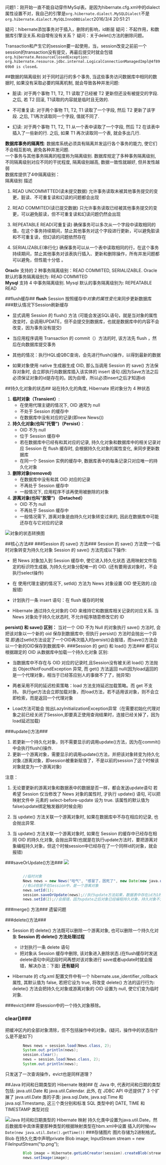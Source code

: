 问题1：刚开始一直不能自动穿件MySql表。是因为hibernate.cfg.xml中的dialect属性设置不对，我自己的引擎是```org.hibernate.dialect.MySQLDialect```不是`org.hibernate.dialect.MySQLInnoDBDialect`2016/3/4 20:51:21 

疑问：hibernate添加事务对于插入，删除的影响，id断层
疑问：<generator class="hilo" />不起作用，和数据库引擎没关系.和自增有没有关系？
疑问：关于delet()方法的删除问题。

Transaction和产生它的session要一起使用，当，session改变之前前一个session的transaction没有提交，再最后提交时就会包错```org.hibernate.ResourceClosedException: org.hibernate.resource.jdbc.internal.LogicalConnectionManagedImpl@4f8969b0 is closed。```
	


##数据的隔离级别
对于同时运行的多个事务, 当这些事务访问数据库中相同的数据时, 如果没有采取必要的隔离机制, 就会导致各种并发问题:  



- 脏读: 对于两个事物 T1, T2, T1 读取了已经被 T2 更新但还没有被提交的字段. 之后, 若 T2 回滚, T1读取的内容就是临时且无效的.  

- 不可重复读: 对于两个事物 T1, T2, T1 读取了一个字段, 然后 T2 更新了该字段. 之后, T1再次读取同一个字段, 值就不同了.  


- 幻读: 对于两个事物 T1, T2, T1 从一个表中读取了一个字段, 然后 T2 在该表中插入了一些新的行. 之后, 如果 T1 再次读取同一个表, 就会多出几行. 

**数据库事务的隔离性**: 数据库系统必须具有隔离并发运行各个事务的能力, 使它们不会相互影响, 避免各种并发问题.   
一个事务与其他事务隔离的程度称为隔离级别. 数据库规定了多种事务隔离级别, 不同隔离级别对应不同的干扰程度, 隔离级别越高, 数据一致性就越好, 但并发性越弱  
数据库提供了4中隔离级别：  
隔离级别    描述  


1. READ UNCOMMITTED(读未提交数据)    允许事务读取未被其他事务提交的变更，脏读、不可重复读和幻读的问题都会出现  


2. READ COMMITED(读已提交数据)   只允许事务读取已经被其他事务提交的变更，可以避免脏读，但不可重复读和幻读问题仍然会出现  


3. REPEATABLE READ(可重复读)   确保事务可以多次从一个字段中读取相同的值，在这个事务持续期间，禁止其他事务对这个字段进行更新，可以避免脏读和不可重复读，但幻读的问题依然存在  
  
4. SERIALIZABLE(串行化)   确保事务可以从一个表中读取相同的行，在这个事务持续期间，禁止其他事务对该表执行插入、更新和删除操作，所有并发问题都可以避免，但性能十分低 。

**Oracl**e 支持的 2 种事务隔离级别：READ COMMITED, SERIALIZABLE. Oracle 默认的事务隔离级别为: READ COMMITED   
**Mysql** 支持 4 中事务隔离级别. Mysql 默认的事务隔离级别为: REPEATABLE READ  


##flush缓存##
**flush** Session 按照缓存中*对象的属性变化*来同步更新数据库
###默认情况下Session刷新缓存

- 显式调用 Session 的 flush() 方法 (可能会发送SQL语句，就是当对象的属性改变时，会调用UPDATE，但不会提交到数据库，也就是数据库中的内容不会改变，因为事务没有提交)

- 当应用程序调用 Transaction 的 commit（）方法的时, 该方法先 flush ，然后在向数据库提交事务

- 其他的情况：执行HQL或QBC查询，会先进行flush()操作，以得到最新的数据

- 如果对象使用 native 生成器生成 OID, 那么当调用 Session 的 save() 方法保存对象时, 会立即执行向数据库插入该实体的 insert 语句.(因为Save方法之后必须保证对象的id是存在的。因为自增，所以必须insert之后才知道id)

##持久化对象的状态##
站在持久化的角度, Hibernate 把对象分为 4 种状态

1. **临时对象（Transient）**: 
	- 在使用代理主键的情况下, OID 通常为 null
	- 不处于 Session 的缓存中
	- 在数据库中没有对应的记录(即new News())
2. **持久化对象(也叫”托管”)（Persist）**：
	- OID 不为 null
	- 位于 Session 缓存中
	- 若在数据库中已经有和其对应的记录, 持久化对象和数据库中的相关记录对应
Session 在 flush 缓存时, 会根据持久化对象的属性变化, 来同步更新数据库
	- 在同一个 Session 实例的缓存中, 数据库表中的每条记录只对应唯一的持久化对象
3. **删除对象(removed)**
	- 在数据库中没有和其 OID 对应的记录
	- 不再处于 Session 缓存中
	- 一般情况下, 应用程序不该再使用被删除的对象
4. **游离对象(也叫”脱管”) （Detached）**
	- OID 不为 null
	- 不再处于 Session 缓存中
	- 一般情况需下, 游离对象是由持久化对象转变过来的, 因此在数据库中可能还存在与它对应的记录

![对象的状态转换图](http://i.imgur.com/xTRBtun.png)

##核心方法##
###Session 的 save() 方法###
Session 的 save() 方法使一个临时对象转变为持久化对象
Session 的 save() 方法完成以下操作:


- 把 News 对象加入到 Session 缓存中, 使它进入持久化状态
选用映射文件指定的标识符生成器, 为持久化对象分配唯一的 OID.
(还有要用该对象时，不会执行select操作)

-  在 使用代理主键的情况下, setId() 方法为 News 对象设置 OID 使无效的.(会报错)


- 计划执行一条 insert 语句：在 flush 缓存的时候


- Hibernate 通过持久化对象的 OID 来维持它和数据库相关记录的对应关系. 当 News 对象处于持久化状态时, 不允许程序随意修改它的 ID

**persist() 和 save() 区别：**
当对一个 OID 不为 Null 的对象执行 save() 方法时, 会把该对象以一个新的 oid 保存到数据库中;  但执行 persist() 方法时会抛出一个异常.即通过setId方法设定了一个OID再次插入时persist()会报错，而save()方法会以一个新的OID保存到数据库中.
###Session 的 get() 和 load() 方法###
都可以根据跟定的 OID 从数据库中加载一个持久化对象
区别:


- 当数据库中不存在与 OID 对应的记录时,且Session没有被关闭 load() 方法抛出 ObjectNotFoundException 异常, 而 get() 方法返回 null(因为load返回的是一个代理对象，相当于已经答应别人的事做不了了，抛异常)


- 两者采用不同的延迟检索策略：load 方法支持延迟加载策略。而 get 不支持。
执行get方法会立即加载对象，而load方法，若不适用该对象，则不会立即检索，而是返回一个代理对象


- Load方法可能会 抛出LazyInitializationException异常（在需要初始化代理对象之前已经关闭了Session,即要真正使用查询结果时，连接已经关掉了，因为load延迟加载)

###update()方法###
1. 若更新一个持久化对象，则不需要显示的调用update()方法，因为在commit()中会执行flush()操作.
2. 更新一个游离对象，需要显示的调用update()方法，并把该对象转变为持久化对象.(游离对象，即session被重新赋值了，不是以前的session了这个时候该对象就变为一个游离对象)

注意：

1. 无论要更新的游离对象和数据表中的数据是否一样，都会发送update语句
若希望 Session 仅当修改了 News 对象的属性时, 才执行 update() 语句, 可以把映射文件中 <class> 元素的 select-before-update 设为 true. 该属性的默认值为 false(update绑定触发器的时候会用)

2. 当 update() 方法关联一个游离对象时, 如果在数据库中不存在相应的记录, 也会抛出异常. 

3. 当 update() 方法关联一个游离对象时, 如果在 Session 的缓存中已经存在相同 OID 的持久化对象, 会抛出异常(也就是在执行update方法时，要把游离对象编程持久对象，但这个时候session中已经存在了一个同样id的对象，就会报错)

###saveOrUpdate()方法###
![](http://i.imgur.com/yUhybo6.png)

```java

		//临时对象
		News news = new News("哈气", "感冒了，困死了", new Date(new java.util.Date().getTime()));
		//有id但是不在Session中，是一个游离对象
		news.setId(1);
		session.saveOrUpdate(news);//执行update方法如果，数据表中存在id为1的数据，不存在的话会报错
		news.setId(2);//会报错，因为update之后对象已经编程持久对象，持久对象不允许改id
```
###merge() 方法###
遗留问题

###delete()方法###
- Session 的 delete() 方法既可以删除一个游离对象, 也可以删除一个持久化对象
**Session 的 delete() 方法处理过程**
	- 计划执行一条 delete 语句
	- 把对象从 Session 缓存中删除, 该对象进入删除状态.(在flush缓存时发送delete语句中间这段时间再想对该对象进行 save或者update时就会报错，解决办法：下面)
**还有疑问**

- Hibernate 的 cfg.xml 配置文件中有一个 hibernate.use_identifier_rollback 属性, 其默认值为 false, 若把它设为 true, 将改变 delete() 方法的运行行为: delete() 方法会把持久化对象或游离对象的 OID 设置为 null, 使它们变为临时对象.

###evict()###
将session中的一个持久对象移除。 
### clear()###
把缓冲区内的全部对象清除，但不包括操作中的对象。(疑问，操作中的状态指什么是不是如下)
```java
		News news = session.load(News.class, 2);
		System.out.println(news);
		session.clear();
		news = session.load(News.class, 2);
		System.out.println(news);
``` 
只发送了一次查询操作，evict也是同样道理？

##Java 时间和日期类型的 Hibernate 映射##
在 Java 中, 代表时间和日期的类型包括: java.util.Date 和 java.util.Calendar. 此外, 在 JDBC API 中还提供了 3 个扩展了 java.util.Date 类的子类: java.sql.Date, java.sql.Time 和 java.sql.Timestamp, 这三个类分别和标准 SQL 类型中的 DATE, TIME 和 TIMESTAMP 类型对应

![Java 时间和日期类型的 Hibernate 映射](http://i.imgur.com/x50G7QZ.png)
持久化类中设置为java.util.Date，然后数据库中具体需要那种类型的根据映射类型在hbm.xml中设置
插入的时候```new Date(new java.util.Date().getTime())``` 
###存储图片
图片存储为2进制格式。Blob
在持久化类中声明private Blob image;
InputStream stream = new FileInputStream("tp.png");
```java
		Blob image = Hibernate.getLobCreator(session).createBlob(stream, stream.available());
		news.setImage(image);
```